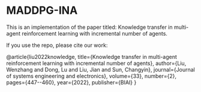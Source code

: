 # MADDPG-INA

This is an implementation of the paper titled: Knowledge transfer in multi-agent reinforcement learning with incremental number of agents.

If you use the repo, please cite our work:

@article{liu2022knowledge,
  title={Knowledge transfer in multi-agent reinforcement learning with incremental number of agents},
  author={Liu, Wenzhang and Dong, Lu and Liu, Jian and Sun, Changyin},
  journal={Journal of systems engineering and electronics},
  volume={33},
  number={2},
  pages={447--460},
  year={2022},
  publisher={BIAI}
}
